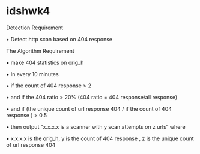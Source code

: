 # idshwk4
Detection Requirement

• Detect http scan based on 404 response

The Algorithm Requirement

• make 404 statistics on orig_h

• In every 10 minutes

• if the count of 404 response > 2

• and if the 404 ratio > 20% (404 ratio = 404 response/all response)

• and if (the unique count of url response 404 / if the count of 404 response ) > 0.5

• then output “x.x.x.x is a scanner with y scan attempts on z urls” where

• x.x.x.x is the orig_h, y is the count of 404 response , z is the unique count of url response 404
